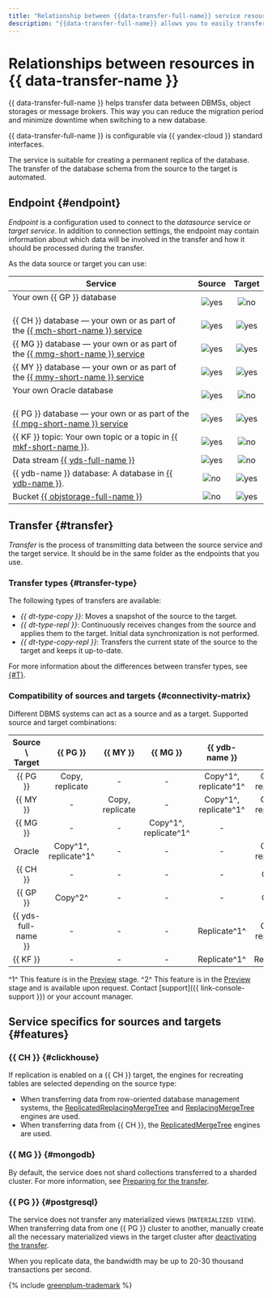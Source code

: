 ```yaml
---
title: "Relationship between {{data-transfer-full-name}} service resources"
description: "{{data-transfer-full-name}} allows you to easily transfer data between databases. The service allows you to reduce the time for the migration process, minimize downtime when switching to a new database or have a permanent replica of the database."
---
```


# Relationships between resources in {{ data-transfer-name }}

{{ data-transfer-full-name }} helps transfer data between DBMSs, object storages or message brokers. This way you can reduce the migration period and minimize downtime when switching to a new database.

{{ data-transfer-full-name }} is configurable via {{ yandex-cloud }} standard interfaces.

The service is suitable for creating a permanent replica of the database. The transfer of the database schema from the source to the target is automated.

## Endpoint {#endpoint}

_Endpoint_ is a configuration used to connect to the _datasource_ service or _target service_. In addition to connection settings, the endpoint may contain information about which data will be involved in the transfer and how it should be processed during the transfer.

As the data source or target you can use:

| Service | Source | Target |
|------------------------------------------------------------------------------------------------------------|:------------------------------------:|:------------------------------------:|
| Your own {{ GP }} database                                                                           | ![yes](../../_assets/common/yes.svg) | ![no](../../_assets/common/no.svg) |
| {{ CH }} database — your own or as part of the [{{ mch-short-name }} service](../../managed-clickhouse/) | ![yes](../../_assets/common/yes.svg) | ![yes](../../_assets/common/yes.svg) |
| {{ MG }} database — your own or as part of the [{{ mmg-short-name }} service](../../managed-mongodb/) | ![yes](../../_assets/common/yes.svg) | ![yes](../../_assets/common/yes.svg) |
| {{ MY }} database — your own or as part of the [{{ mmy-short-name }} service](../../managed-mysql/) | ![yes](../../_assets/common/yes.svg) | ![yes](../../_assets/common/yes.svg) |
| Your own Oracle database                                                                              | ![yes](../../_assets/common/yes.svg) | ![no](../../_assets/common/no.svg) |
| {{ PG }} database — your own or as part of the [{{ mpg-short-name }} service](../../managed-postgresql/) | ![yes](../../_assets/common/yes.svg) | ![yes](../../_assets/common/yes.svg) |
| {{ KF }} topic: Your own topic or a topic in [{{ mkf-short-name }}](../../managed-kafka/). | ![yes](../../_assets/common/yes.svg) | ![no](../../_assets/common/no.svg) |
| Data stream [{{ yds-full-name }}](../../data-streams/) | ![yes](../../_assets/common/yes.svg) | ![no](../../_assets/common/no.svg) |
| {{ ydb-name }} database: A database in [{{ ydb-name }}](../../ydb/). | ![no](../../_assets/common/no.svg) | ![yes](../../_assets/common/yes.svg) |
| Bucket [{{ objstorage-full-name }}](../../storage/) | ![no](../../_assets/common/no.svg) | ![yes](../../_assets/common/yes.svg) |

## Transfer {#transfer}

_Transfer_ is the process of transmitting data between the source service and the target service. It should be in the same folder as the endpoints that you use.

### Transfer types {#transfer-type}

The following types of transfers are available:

* _{{ dt-type-copy }}_: Moves a snapshot of the source to the target.
* _{{ dt-type-repl }}_: Continuously receives changes from the source and applies them to the target. Initial data synchronization is not performed.
* _{{ dt-type-copy-repl }}_: Transfers the current state of the source to the target and keeps it up-to-date.

For more information about the differences between transfer types, see [{#T}](./transfer-lifecycle.md).

### Compatibility of sources and targets {#connectivity-matrix}

Different DBMS systems can act as a source and as a target. Supported source and target combinations:

| Source \ Target | {{ PG }} | {{ MY }} | {{ MG }} | {{ ydb-name }} | {{ CH }} | {{ objstorage-name }} |
|:-------------------:|:-----------------------------:|:-----------------------:|:-----------------------------:|:-----------------------------:|:-----------------------------:|:---------------------:|
| {{ PG }} | Copy, replicate | - | - | Copy^1^, replicate^1^ | Copy^1^, replicate^1^ | Copy^1^ |
| {{ MY }} | - | Copy, replicate | - | Copy^1^, replicate^1^ | Copy^1^, replicate^1^ | Copy^1^ |
| {{ MG }} | - | - | Copy^1^, replicate^1^ | - | - | Copy^1^ |
| Oracle | Copy^1^, replicate^1^ | - | - | - | Copy^1^, replicate^1^ | - |
| {{ CH }} | - | - | - | - | Copy^1^ | - |
| {{ GP }} | Copy^2^ | - | - | - | Copy^2^ | - |
| {{ yds-full-name }} | - | - | - | Replicate^1^ | Copy^1^, replicate^1^ | Replicate^1^ |
| {{ KF }} | - | - | - | Replicate^1^ | Replicate^1^ | Replicate^1^ |


^1^ This feature is in the [Preview](../../overview/concepts/launch-stages.md) stage.
^2^ This feature is in the [Preview](../../overview/concepts/launch-stages.md) stage and is available upon request. Contact [support]({{ link-console-support }}) or your account manager.

## Service specifics for sources and targets {#features}

### {{ CH }} {#clickhouse}

If replication is enabled on a {{ CH }} target, the engines for recreating tables are selected depending on the source type:

* When transferring data from row-oriented database management systems, the [ReplicatedReplacingMergeTree](https://clickhouse.tech/docs/en/engines/table-engines/mergetree-family/replication/) and [ReplacingMergeTree](https://clickhouse.tech/docs/en/engines/table-engines/mergetree-family/replacingmergetree/) engines are used.
* When transferring data from {{ CH }}, the [ReplicatedMergeTree](https://clickhouse.tech/docs/en/engines/table-engines/mergetree-family/replication/) engines are used.

### {{ MG }} {#mongodb}

By default, the service does not shard collections transferred to a sharded cluster. For more information, see [Preparing for the transfer](../operations/prepare.md#target-mg).

### {{ PG }} {#postgresql}

The service does not transfer any materialized views (`MATERIALIZED VIEW`). When transferring data from one {{ PG }} cluster to another, manually create all the necessary materialized views in the target cluster after [deactivating the transfer](../operations/transfer.md#deactivate).

When you replicate data, the bandwidth may be up to 20-30 thousand transactions per second.

{% include [greenplum-trademark](../../_includes/mdb/mgp/trademark.md) %}
